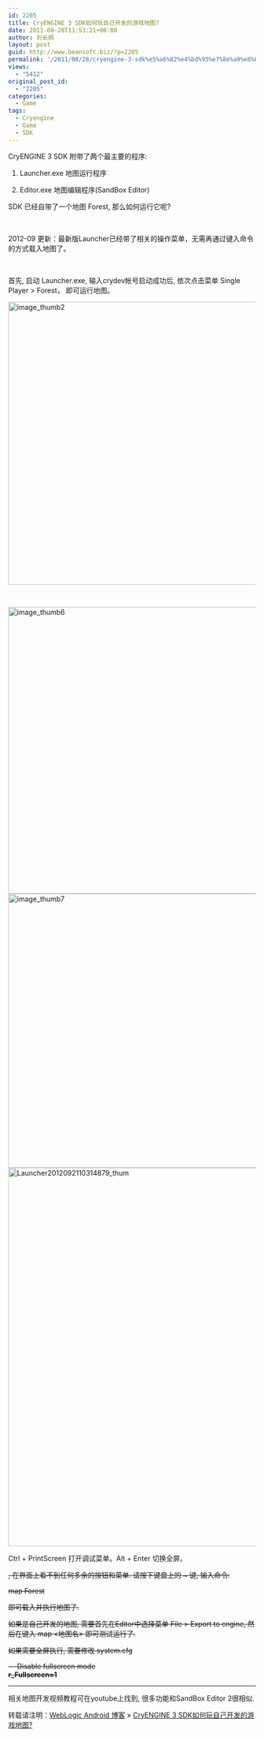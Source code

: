 ```yaml
---
id: 2205
title: CryENGINE 3 SDK如何玩自己开发的游戏地图?
date: 2011-08-28T11:53:21+00:00
author: 刘长炯
layout: post
guid: http://www.beansoft.biz/?p=2205
permalink: '/2011/08/28/cryengine-3-sdk%e5%a6%82%e4%bd%95%e7%8e%a9%e8%87%aa%e5%b7%b1%e5%bc%80%e5%8f%91%e7%9a%84%e6%b8%b8%e6%88%8f%e5%9c%b0%e5%9b%be/'
views:
  - "5412"
original_post_id:
  - "2205"
categories:
  - Game
tags:
  - Cryengine
  - Game
  - SDK
---
```

CryENGINE 3 SDK 附带了两个最主要的程序:

1. Launcher.exe 地图运行程序

2. Editor.exe 地图编辑程序(SandBox Editor)

SDK 已经自带了一个地图 Forest, 那么如何运行它呢?

&#160;

2012-09 更新：最新版Launcher已经带了相关的操作菜单，无需再通过键入命令的方式载入地图了。

&#160;

首先, 启动 Launcher.exe, 输入crydev帐号启动成功后, 依次点击菜单 Single Player > Forest， 即可运行地图。

<img style="background-image: none; border-bottom: 0px; border-left: 0px; padding-left: 0px; padding-right: 0px; display: inline; border-top: 0px; border-right: 0px; padding-top: 0px" title="image_thumb2" border="0" alt="image_thumb2" src="http://www.beansoft.biz/wp-content/uploads/2012/09/image_thumb21.png" width="872" height="574" />

&#160;

<img style="background-image: none; border-bottom: 0px; border-left: 0px; padding-left: 0px; padding-right: 0px; display: inline; border-top: 0px; border-right: 0px; padding-top: 0px" title="image_thumb6" border="0" alt="image_thumb6" src="http://www.beansoft.biz/wp-content/uploads/2012/09/image_thumb61.png" width="875" height="582" />

<img style="background-image: none; border-bottom: 0px; border-left: 0px; padding-left: 0px; padding-right: 0px; display: inline; border-top: 0px; border-right: 0px; padding-top: 0px" title="image_thumb7" border="0" alt="image_thumb7" src="http://www.beansoft.biz/wp-content/uploads/2012/09/image_thumb71.png" width="944" height="556" />

<img style="background-image: none; border-bottom: 0px; border-left: 0px; padding-left: 0px; padding-right: 0px; display: inline; border-top: 0px; border-right: 0px; padding-top: 0px" title="Launcher2012092110314879_thum" border="0" alt="Launcher2012092110314879_thum" src="http://www.beansoft.biz/wp-content/uploads/2012/09/Launcher2012092110314879_thum1.png" width="1024" height="768" />

Ctrl + PrintScreen 打开调试菜单。Alt + Enter 切换全屏。

<strike>, 在界面上看不到任何多余的按钮和菜单. 请按下键盘上的 ~ 键, 输入命令:</strike>

<strike>map Forest</strike>

<strike>即可载入并执行地图了.</strike>

<strike>如果是自己开发的地图, 需要首先在Editor中选择菜单 File > Export to engine, 然后在键入 map <地图名> 即可测试运行了.</strike>

<strike>如果需要全屏执行, 需要修改 system.cfg</strike>

<strike>&#8212; Disable fullscreen mode   
**r_Fullscreen=1**</strike>

****

相关地图开发视频教程可在youtube上找到, 很多功能和SandBox Editor 2很相似.

转载请注明：[WebLogic Android 博客](http://www.beansoft.biz) &raquo; [CryENGINE 3 SDK如何玩自己开发的游戏地图?](http://www.beansoft.biz/2011/08/28/cryengine-3-sdk%e5%a6%82%e4%bd%95%e7%8e%a9%e8%87%aa%e5%b7%b1%e5%bc%80%e5%8f%91%e7%9a%84%e6%b8%b8%e6%88%8f%e5%9c%b0%e5%9b%be/)